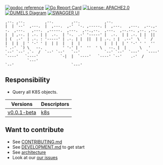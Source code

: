 [![godoc reference](https://img.shields.io/badge/godoc-reference-blue.svg)](https://pkg.go.dev/github.com/klovercloud-ci-cd/light-house-query)
[![Go Report Card](https://goreportcard.com/badge/github.com/klovercloud-ci-cd/light-house-query)](https://goreportcard.com/report/github.com/klovercloud-ci-cd/light-house-query)
[![License: APACHE2.0](https://img.shields.io/badge/License-apache2.0-green.svg)](https://opensource.org/licenses/Apache-2.0)
[![DUMELS Diagram](https://www.dumels.com/api/v1/badge/b426b293-faec-489d-ab25-7a2cbb7d62d5)](https://www.dumels.com/diagram/b426b293-faec-489d-ab25-7a2cbb7d62d5)
[![SWAGGER UI](https://img.shields.io/badge/swagger-api-green)](https://klovercloud-ci-cd.github.io/light-house-query/)

```
,--. ,--.         ,--.        ,--.           ,--.                                                                                          
|  | `--'  ,---.  |  ,---.  ,-'  '-. ,-----. |  ,---.   ,---.  ,--.,--.  ,---.   ,---.  ,-----.  ,---.  ,--.,--.  ,---.  ,--.--. ,--. ,--. 
|  | ,--. | .-. | |  .-.  | '-.  .-' '-----' |  .-.  | | .-. | |  ||  | (  .-'  | .-. : '-----' | .-. | |  ||  | | .-. : |  .--'  \  '  /  
|  | |  | ' '-' ' |  | |  |   |  |           |  | |  | ' '-' ' '  ''  ' .-'  `) \   --.         ' '-' | '  ''  ' \   --. |  |      \   '   
`--' `--' .`-  /  `--' `--'   `--'           `--' `--'  `---'   `----'  `----'   `----'          `-|  |  `----'   `----' `--'    .-'  /    
          `---'                                                                                    `--'                          `---'     
```

## Responsibility
- Query all K8S objects.


| Versions | Descriptors  |
|----------|-------------|
| [v0.0.1-beta](https://github.com/klovercloud-ci-cd/light-house-query/releases/tag/v0.0.1-beta) | [k8s](k8s/v0.0.1-beta) |


## Want to contribute

- See [CONTRIBUTING.md](https://github.com/klovercloud-ci-cd/core-engine/blob/master/markdownfiles/CONTRIBUTING.md)
- See [DEVELOPMENT.md](https://github.com/klovercloud-ci-cd/core-engine/blob/master/markdownfiles/DEVELOPMENT.md) to get start
- See [architecture](https://github.com/klovercloud-ci-cd/architecture/blob/master/README.md)
- Look at our
  [our issues](https://github.com/klovercloud-ci-cd/light-house-query/issues)